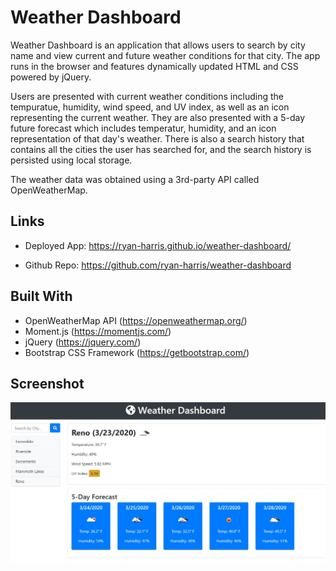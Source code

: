 # Weather Dashboard

Weather Dashboard is an application that allows users to search by city name and view current and future weather conditions for that city.  The app runs in the browser and features dynamically updated HTML and CSS powered by jQuery.

Users are presented with current weather conditions including the tempuratue, humidity, wind speed, and UV index, as well as an icon representing the current weather.  They are also presented with a 5-day future forecast which includes temperatur, humidity, and an icon representation of that day's weather.  There is also a search history that contains all the cities the user has searched for, and the search history is persisted using local storage.

The weather data was obtained using a 3rd-party API called OpenWeatherMap.

## Links

* Deployed App: https://ryan-harris.github.io/weather-dashboard/

* Github Repo: https://github.com/ryan-harris/weather-dashboard

## Built With

* OpenWeatherMap API (https://openweathermap.org/)
* Moment.js (https://momentjs.com/)
* jQuery (https://jquery.com/)
* Bootstrap CSS Framework (https://getbootstrap.com/)

## Screenshot

![screenshot](images/screenshot.jpg)